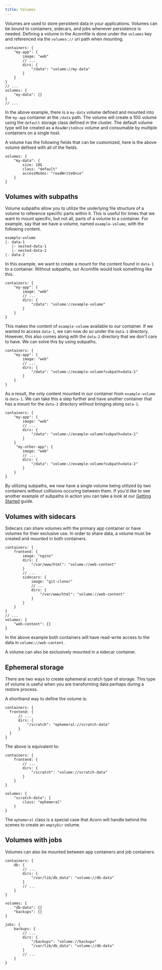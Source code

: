 ```yaml
---
title: Volumes
---
```


Volumes are used to store persistent data in your applications. Volumes can be bound to containers, sidecars, and jobs whenever persistence is needed. Defining a volume in the Acornfile is done under the `volumes` key and referenced via the `volumes://` uri path when mounting.

```acorn
containers: {
    "my-app": {
        image: "web"
        // ...
        dirs: {
            "/data": "volume://my-data"
        }
    }
}
// ...
volumes: {
    "my-data": {}
}
// ...
```

In the above example, there is a `my-data` volume defined and mounted into the `my-app` container at the `/data` path. The volume will create a 10G volume using the `default` storage class defined in the cluster. The default volume type will be created as a `ReadWriteOnce` volume and consumable by multiple containers on a single host.

A volume has the following fields that can be customized, here is the above volume defined with all of the fields.

```acorn
volumes: {
    "my-data": {
        size: 10G
        class: "default"
        accessModes: "readWriteOnce"
    }
}
```

## Volumes with subpaths

Volume subpaths allow you to utilize the underlying file structure of a volume to reference specific parts within it. This is useful for times that we want to mount specific, but not all, parts of a volume to a container. For example, say that we have a volume, named `example-volume`, with the following content.

```
example-volume
|- data-1
   |- nested-data-1
   |- nested-data-2
|- data-2
```

In this example, we want to create a mount for the content found in `data-1` to a container. Without subpaths, our Acornfile would look something like this.

```acorn
containers: {
    "my-app": {
        image: "web"
        // ...
        dirs: {
            "/data": "volume://example-volume"
        }
    }
}
```

This makes the content of `example-volume` available to our container. If we wanted to access `data-1`, we can now do so under the `data-1` directory. However, this also comes along with the `data-2` directory that we don't care to have. We can solve this by using subpaths.

```acorn
containers: {
    "my-app": {
        image: "web"
        // ...
        dirs: {
            "/data": "volume://example-volume?subpath=data-1"
        }
    }
}
```

As a result, the only content mounted in our container from `example-volume` is `data-1`. We can take this a step further and have another container that has a mount for the `data-2` directory without bringing along `data-1`.

```acorn
containers: {
    "my-app": {
        image: "web"
        // ...
        dirs: {
            "/data": "volume://example-volume?subpath=data-1"
        }
    }
     "my-other-app": {
        image: "web"
        // ...
        dirs: {
            "/data": "volume://example-volume?subpath=data-2"
        }
    }
}
```

By utilizing subpaths, we now have a single volume being utilized by two containers without collisions occuring between them. If you'd like to see another example of subpaths in action you can take a look at our [Getting Started](../37-getting-started.md) guide.

## Volumes with sidecars

Sidecars can share volumes with the primary app container or have volumes for their exclusive use. In order to share data, a volume must be created and mounted in both containers.

```acorn
containers: {
    frontend: {
        image: "nginx"
        dirs: {
            "/var/www/html": "volume://web-content"
        }
        // ...
        sidecars: {
            image: "git-cloner"
            // ...
            dirs: {
                "/var/www/html": "volume://web-content"
            }
        }
    }
}
// ...
volumes: {
    "web-content": {}
}
```

In the above example both containers will have read-write access to the data in `volume://web-content`.

A volume can also be exclusively mounted in a sidecar container.

## Ephemeral storage

There are two ways to create ephemeral scratch type of storage. This type of volume is useful when you are transforming data perhaps during a restore process.

A shorthand way to define the volume is:

  ```acorn
containers: {
    frontend: {
        // ...
        dirs: {
            "/scratch": "ephemeral://scratch-data"
        }
    }
}
```

The above is equivalent to:

```acorn
containers: {
    frontend: {
        // ...
        dirs: {
            "/scratch": "volume://scratch-data"
        }
    }
}

volumes: {
    "scratch-data": {
        class: "ephemeral" 
    }
}
```

The `ephemeral` class is a special case that Acorn will handle behind the scenes to create an `emptyDir` volume.

## Volumes with jobs

Volumes can also be mounted between app containers and job containers.

```acorn
containers: {
    db: {
        // ...
        dirs: {
            "/var/lib/db_data": "volume://db-data"
        }
        // ...
    }
}

volumes: {
    "db-data": {}
    "backups": {}
}

jobs: {
    backups: {
        // ...
        dirs: {
            "/backups": "volume://backups"
            "/var/lib/db_data": "volume://db-data"
        }
        // ...
    }
}
```
